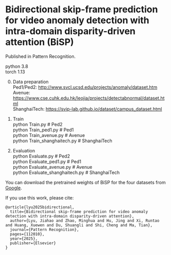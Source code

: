 # Bidirectional skip-frame prediction for video anomaly detection with intra-domain disparity-driven attention (BiSP)

Published in Pattern Recognition.

python 3.8  
torch 1.13  

0. Data preparation      
Ped1/Ped2: http://www.svcl.ucsd.edu/projects/anomaly/dataset.htm  
Avenue: https://www.cse.cuhk.edu.hk/leojia/projects/detectabnormal/dataset.html  
ShanghaiTech: https://svip-lab.github.io/dataset/campus_dataset.html  

1. Train  
python Train.py # Ped2  
python Train_ped1.py # Ped1  
python Train_avenue.py # Avenue  
python Train_shanghaitech.py # ShanghaiTech  
  
3. Evaluation  
python Evaluate.py # Ped2  
python Evaluate_ped1.py # Ped1  
python Evaluate_avenue.py # Avenue  
python Evaluate_shanghaitech.py # ShanghaiTech  

You can download the pretrained weights of BiSP for the four datasets from [Google](https://drive.google.com/drive/folders/1Vcs2mryGiZmidjaQy1C0Elviv1ADzBru?usp=sharing).

If you use this work, please cite:
```
@article{lyu2025bidirectional,
  title={Bidirectional skip-frame prediction for video anomaly detection with intra-domain disparity-driven attention},
  author={Lyu, Jiahao and Zhao, Minghua and Hu, Jing and Xi, Runtao and Huang, Xuewen and Du, Shuangli and Shi, Cheng and Ma, Tian},
  journal={Pattern Recognition},
  pages={112010},
  year={2025},
  publisher={Elsevier}
}
```
